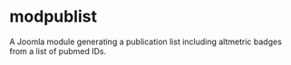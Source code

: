 # modpublist
A Joomla module generating a publication list including altmetric badges from a list of pubmed IDs.
